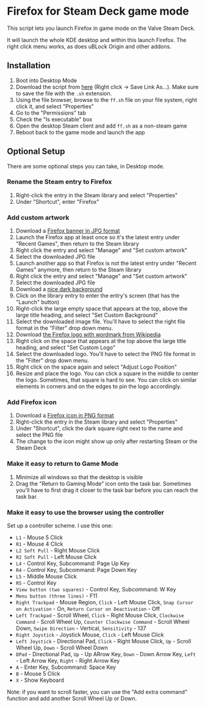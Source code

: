 # Firefox for Steam Deck game mode

This script lets you launch Firefox in game mode on the Valve Steam Deck.

It will launch the whole KDE desktop and within this launch Firefox. The right click menu works, as does uBLock Origin and other addons.


## Installation

1. Boot into Desktop Mode
2. Download the script from [here](https://github.com/cheater/firefox-steam-deck-game-mode/raw/refs/heads/main/ff.sh) (Right click -> Save Link As...). Make sure to save the file with the `.sh` extension.
3. Using the file browser, browse to the `ff.sh` file on your file system, right click it, and select "Properties"
4. Go to the "Permissions" tab
5. Check the "Is executable" box
6. Open the desktop Steam client and add `ff.sh` as a non-steam game
7. Reboot back to the game mode and launch the app


## Optional Setup

There are some optional steps you can take, in Desktop mode.


### Rename the Steam entry to Firefox

1. Right-click the entry in the Steam library and select "Properties"
2. Under "Shortcut", enter "Firefox"


### Add custom artwork

1. Download a [Firefox banner in JPG format](https://www.google.com/search?q=firefox+banner+jpg&udm=2)
2. Launch the Firefox app at least once so it's the latest entry under "Recent Games", then return to the Steam library
3. Right click the entry and select "Manage" and "Set custom artwork"
4. Select the downloaded JPG file
5. Launch another app so that Firefox is not the latest entry under "Recent Games" anymore, then return to the Steam library
6. Right click the entry and select "Manage" and "Set custom artwork"
7. Select the downloaded JPG file
8. Download a [nice dark background](https://www.google.com/search?q=royal+blue+dark+waves+desktop+background+free+jpg+png+-webp+-avif&udm=2)
9. Click on the library entry to enter the entry's screen (that has the "Launch" button)
10. Right-click the large empty space that appears at the top, above the large title heading, and select "Set Custom Background"
11. Select the downloaded image file. You'll have to select the right file format in the "Filter" drop down menu.
12. Download [the Firefox logo with wordmark from Wikipedia](https://de.wikipedia.org/wiki/Datei:Mozilla_Firefox_Logo_mit_Schriftzug.png)
13. Right click on the space that appears at the top above the large title heading, and select "Set Custom Logo"
14. Select the downloaded logo. You'll have to select the PNG file format in the "Filter" drop down menu.
15. Right click on the space again and select "Adjust Logo Position"
16. Resize and place the logo. You can click a square in the middle to center the logo. Sometimes, that square is hard to see. You can click on similar elements in corners and on the edges to pin the logo accordingly.


### Add Firefox icon

1. Download a [Firefox icon in PNG format](https://www.google.com/search?q=firefox+icon+png&udm=2)
2. Right-click the entry in the Steam library and select "Properties"
3. Under "Shortcut", click the dark square right next to the name and select the PNG file
4. The change to the icon might show up only after restarting Steam or the Steam Deck


### Make it easy to return to Game Mode

1. Minimize all windows so that the desktop is visible
2. Drag the "Return to Gaming Mode" icon onto the task bar. Sometimes you'll have to first drag it closer to the task bar before you can reach the task bar.


### Make it easy to use the browser using the controller

Set up a controller scheme. I use this one:
- `L1` - Mouse 5 Click
- `R1` - Mouse 4 Click
- `L2 Soft Pull` - Right Mouse Click
- `R2 Soft Pull` - Left Mouse Click
- `L4` - Control Key, Subcommand: Page Up Key
- `R4` - Control Key, Subcommand: Page Down Key
- `L5` - Middle Mouse Click
- `R5` - Control Key
- `View button (two squares)` - Control Key, Subcommand: W Key
- `Menu button (three lines)` - F11
- `Right Trackpad` - Mouse Region, `Click` - Left Mouse Click, `Snap Cursor on Activation` - On, `Return Cursor on Deactivation` - Off
- `Left Trackpad` - Scroll Wheel, `Click` - Right Mouse Click, `Clockwise Command` - Scroll Wheel Up, `Counter Clockwise Command` - Scroll Wheel Down, `Swipe Direction` - Vertical, `Sensitivity` - 137
- `Right Joystick` - Joystick Mouse, `Click` - Left Mouse Click
- `Left Joystick` - Directional Pad, `Click` - Right Mouse Click, `Up` - Scroll Wheel Up, `Down` - Scroll Wheel Down
- `DPad` - Directional Pad, `Up` - Up ARrow Key, `Down` - Down Arrow Key, `Left` - Left Arrow Key, `Right` - Right Arrow Key
- `A` - Enter Key, Subcommand: Space Key
- `B` - Mouse 5 Click
- `X` - Show Keyboard

Note: if you want to scroll faster, you can use the "Add extra command" function and add another Scroll Wheel Up or Down.

